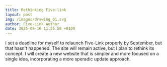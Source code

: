 ```yaml
---
title: Rethinking Five-link
layout: post
img: /images/drawing_01.svg
author: Five-Link Author
date: 2025-09-16 11:55:58 +0100
---
```


I set a deadline for myself to relaunch Five-Link properly by September, but that hasn't happened. The site will remain active, but I plan to rethink its concept. I will create a new website that is simpler and more focused on a single idea, incorporating a more speradic update approach.